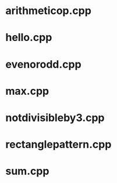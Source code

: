 # arithmeticop.cpp
# hello.cpp

# evenorodd.cpp

# max.cpp

# notdivisibleby3.cpp

# rectanglepattern.cpp

# sum.cpp







